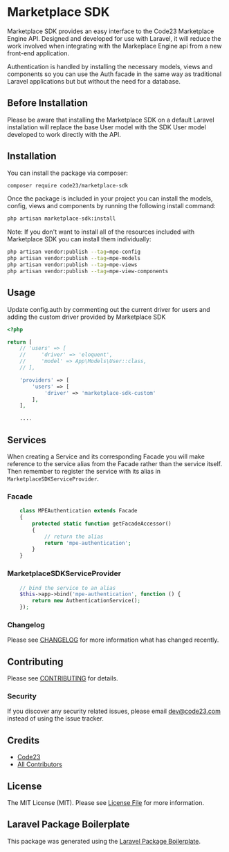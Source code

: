 # Marketplace SDK

Marketplace SDK provides an easy interface to the Code23 Marketplace Engine API.  Designed and developed for use with Laravel, it will reduce the 
work involved when integrating with the Markeplace Engine api from a new front-end application.

Authentication is handled by installing the necessary models, views and components so you can use the Auth facade in the same way as traditional
Laravel applications but but without the need for a database.

## Before Installation

Please be aware that installing the Marketplace SDK on a default Laravel installation will replace the base User model with the SDK User model 
developed to work directly with the API. 

## Installation

You can install the package via composer:

```bash
composer require code23/marketplace-sdk
```

Once the package is included in your project you can install the models, config, views and components by running the following install command:
```bash
php artisan marketplace-sdk:install
```

Note:  If you don't want to install all of the resources included with Marketplace SDK you can install them individually:
```bash
php artisan vendor:publish --tag=mpe-config
php artisan vendor:publish --tag=mpe-models
php artisan vendor:publish --tag=mpe-views
php artisan vendor:publish --tag=mpe-view-components
```

## Usage

Update config.auth by commenting out the current driver for users and adding the custom driver provided by Marketplace SDK
```php
<?php

return [
    // 'users' => [
    //     'driver' => 'eloquent',
    //     'model' => App\Models\User::class,
    // ],

    'providers' => [
        'users' => [
            'driver' => 'marketplace-sdk-custom'
        ],
    ],

    ....
```

## Services

When creating a Service and its corresponding Facade you will make reference to the service alias from the Facade rather than the service itself. Then remember to register the service with its alias in `MarketplaceSDKServiceProvider`.

### Facade
```php
    class MPEAuthentication extends Facade
    {
        protected static function getFacadeAccessor()
        {
            // return the alias
            return 'mpe-authentication';
        }
    }
```

### MarketplaceSDKServiceProvider
```php
    // bind the service to an alias
    $this->app->bind('mpe-authentication', function () {
        return new AuthenticationService();
    });
```

### Changelog

Please see [CHANGELOG](CHANGELOG.md) for more information what has changed recently.

## Contributing

Please see [CONTRIBUTING](CONTRIBUTING.md) for details.

### Security

If you discover any security related issues, please email dev@code23.com instead of using the issue tracker.

## Credits

-   [Code23](https://github.com/code23)
-   [All Contributors](../../contributors)

## License

The MIT License (MIT). Please see [License File](LICENSE.md) for more information.

## Laravel Package Boilerplate

This package was generated using the [Laravel Package Boilerplate](https://laravelpackageboilerplate.com).
